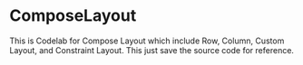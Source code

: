 # ComposeLayout
This is Codelab for Compose Layout which include Row, Column, Custom Layout, and Constraint Layout.
This just save the source code for reference.
